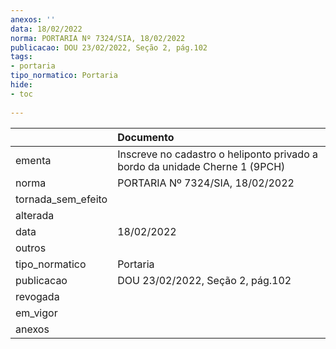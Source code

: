 ```yaml
---
anexos: ''
data: 18/02/2022
norma: PORTARIA Nº 7324/SIA, 18/02/2022
publicacao: DOU 23/02/2022, Seção 2, pág.102
tags:
- portaria
tipo_normatico: Portaria
hide: 
- toc 
 
---
```


|                    | Documento                                                                   |
|:-------------------|:----------------------------------------------------------------------------|
| ementa             | Inscreve no cadastro o heliponto privado a bordo da unidade Cherne 1 (9PCH) |
| norma              | PORTARIA Nº 7324/SIA, 18/02/2022                                            |
| tornada_sem_efeito |                                                                             |
| alterada           |                                                                             |
| data               | 18/02/2022                                                                  |
| outros             |                                                                             |
| tipo_normatico     | Portaria                                                                    |
| publicacao         | DOU 23/02/2022, Seção 2, pág.102                                            |
| revogada           |                                                                             |
| em_vigor           |                                                                             |
| anexos             |                                                                             |